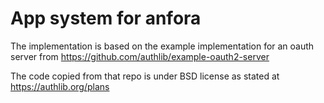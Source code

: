 # App system for anfora

The implementation is based on the example implementation for an oauth
server from https://github.com/authlib/example-oauth2-server

The code copied from that repo is under BSD license as stated at
https://authlib.org/plans

